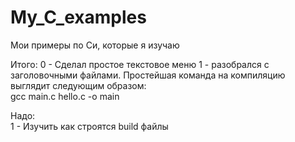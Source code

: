 # My_C_examples

Мои примеры по Си, которые я изучаю


Итого:
0 - Сделал простое текстовое меню
1 - разобрался с заголовочными файлами. Простейшая команда на компиляцию выглядит следующим образом:<br>
gcc main.c hello.c -o main


Надо:<br>
1 - Изучить как строятся build файлы
